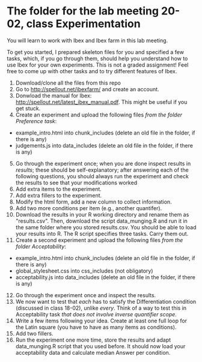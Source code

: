 # The folder for the lab meeting 20-02, class Experimentation

You will learn to work with Ibex and Ibex farm in this lab meeting.

To get you started, I prepared skeleton files for you and specified a few tasks, which, if you go through them, should help you understand how to use Ibex for your own experiments. This is not a graded assignment! Feel free to come up with other tasks and to try different features of Ibex.

1. Download/clone all the files from this repo
2. Go to http://spellout.net/ibexfarm/ and create an account.
3. Donwload the manual for Ibex: http://spellout.net/latest_ibex_manual.pdf. This might be useful if you get stuck.
4. Create an experiment and upload the following files *from the folder Preference task*:
- example\_intro.html into chunk\_includes (delete an old file in the folder, if there is any)
- judgements.js into data\_includes (delete an old file in the folder, if there is any)
5. Go through the experiment once; when you are done inspect results in *results*; these should be self-explanatory; after answering each of the following questions, you should always run the experiment and check the results to see that your modifications worked
6. Add extra items to the experiment.
7. Add extra fillers to the experiment.
8. Modify the html form, add a new column to collect information.
9. Add two more conditions per item (e.g., another quantifer).
10. Download the results in your R working directory and rename them as "results.csv". Then, download the script data\_munging.R and run it in the same folder where you stored results.csv. You should be able to load your results into R. The R script specifies three tasks. Carry them out.
11. Create a second experiment and upload the following files *from the folder Acceptability*:
- example\_intro.html into chunk\_includes (delete an old file in the folder, if there is any)
- global\_stylesheet.css into css\_includes (not obligatory)
- acceptability.js into data\_includes (delete an old file in the folder, if there is any)
12. Go through the experiment once and inspect the results.
13. We now want to test that *each* has to satisfy the Differentiation condition (discussed in class 18-02), unlike *every*. Think of a way to test this in Acceptability task *that does not involve inverse quantifier scope*.
14. Write a few items following your idea. Create at least one full loop for the Latin square (you have to have as many items as conditions).
15. Add two fillers.
16. Run the experiment one more time, store the results and adapt data\_munging.R script that you used before. It should now load your acceptability data and calculate median Answer per condition.
